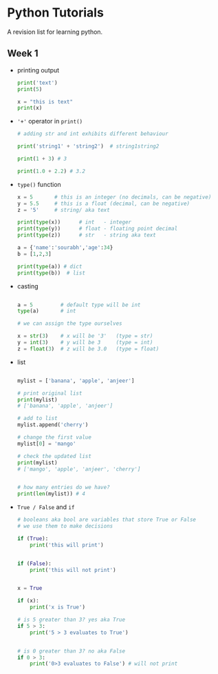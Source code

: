 # Python Tutorials

A revision list for learning python.

## Week 1
- printing output
    ```python
    print('text')
    print(5)

    x = "this is text"
    print(x)
    ```

- ```'+'``` operator in ```print()```
    ```python
    # adding str and int exhibits different behaviour
    
    print('string1' + 'string2')  # string1string2

    print(1 + 3) # 3

    print(1.0 + 2.2) # 3.2
    ```

- ```type()``` function
    ```python
    x = 5       # this is an integer (no decimals, can be negative)
    y = 5.5     # this is a float (decimal, can be negative)
    z = '5'     # string/ aka text

    print(type(x))      # int   - integer
    print(type(y))      # float - floating point decimal
    print(type(z))      # str   - string aka text

    a = {'name':'sourabh','age':34}
    b = [1,2,3]
    
    print(type(a)) # dict
    print(type(b))  # list
    ```

- casting
    ```python

    a = 5         # default type will be int
    type(a)       # int

    # we can assign the type ourselves

    x = str(3)    # x will be '3'   (type = str)
    y = int(3)    # y will be 3     (type = int)
    z = float(3)  # z will be 3.0   (type = float)

    ```

- list
    ```python

    mylist = ['banana', 'apple', 'anjeer']

  # print original list
  print(mylist)
  # ['banana', 'apple', 'anjeer']
  
  # add to list
  mylist.append('cherry')
  
  # change the first value
  mylist[0] = 'mango'
  
  # check the updated list
  print(mylist)
  # ['mango', 'apple', 'anjeer', 'cherry']
  
  
  # how many entries do we have?
  print(len(mylist)) # 4

    ```

- ```True / False``` and ``if``
    ```python
    # booleans aka bool are variables that store True or False
    # we use them to make decisions

    if (True):
        print('this will print')


    if (False):
        print('this will not print')


    x = True

    if (x):
        print('x is True')

    # is 5 greater than 3? yes aka True
    if 5 > 3:
        print('5 > 3 evaluates to True')


    # is 0 greater than 3? no aka False
    if 0 > 3:
        print('0>3 evaluates to False') # will not print

    ```
